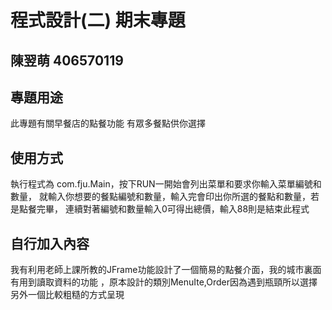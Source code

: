 # 程式設計(二) 期末專題
## 陳翌萌 406570119 

## 專題用途
此專題有關早餐店的點餐功能 有眾多餐點供你選擇

## 使用方式
執行程式為 com.fju.Main，按下RUN一開始會列出菜單和要求你輸入菜單編號和數量，
就輸入你想要的餐點編號和數量，輸入完會印出你所選的餐點和數量，若是點餐完畢，
連續對著編號和數量輸入0可得出總價，輸入88則是結束此程式

## 自行加入內容
我有利用老師上課所教的JFrame功能設計了一個簡易的點餐介面，我的城市裏面有用到讀取資料的功能
，原本設計的類別MenuIte,Order因為遇到瓶頸所以選擇另外一個比較粗糙的方式呈現
